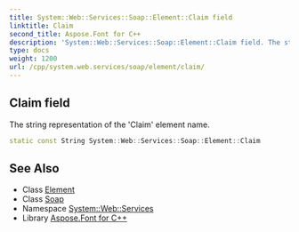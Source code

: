 ```yaml
---
title: System::Web::Services::Soap::Element::Claim field
linktitle: Claim
second_title: Aspose.Font for C++
description: 'System::Web::Services::Soap::Element::Claim field. The string representation of the ''Claim'' element name in C++.'
type: docs
weight: 1200
url: /cpp/system.web.services/soap/element/claim/
---
```

## Claim field


The string representation of the 'Claim' element name.

```cpp
static const String System::Web::Services::Soap::Element::Claim
```

## See Also

* Class [Element](../)
* Class [Soap](../../)
* Namespace [System::Web::Services](../../../)
* Library [Aspose.Font for C++](../../../../)

